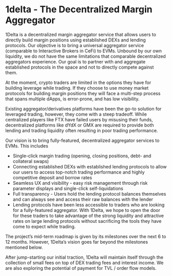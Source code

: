 # 1delta - The Decentralized Margin Aggregator

1Delta is a decentralized margin aggregator service that allows users to directly build margin positions using established DEXs and lending protocols. Our objective is to bring a universal aggregator service (comparable to Interactive Brokers in CeFi) to EVMs. Unbound by our own liquidity, we do not have the same limitations that comparable decentralized aggregators experience. Our goal is to partner with and aggregate established protocols in the space and not to directly compete against them.


At the moment, crypto traders are limited in the options they have for building leverage while trading. If they choose to use money market protocols for building margin positions they will face a multi-step process that spans multiple dApps, is error-prone, and has low visibility.


Existing aggregator/derivatives platforms have been the go-to solution for leveraged trading, however, they come with a steep tradeoff.  While centralized players like FTX have failed users by misusing their funds, decentralized platforms like dYdX or GMX are required to provide both lending and trading liquidity often resulting in poor trading performance.


Our vision is to bring fully-featured, decentralized aggregator services to EVMs. This includes
* Single-click margin trading (opening, closing positions, debt- and collateral swaps)
* Connecting established DEXs with established lending protocols to allow our users to access top-notch trading performance and highly competitive deposit and borrow rates
* Seamless UX and visibility - easy risk management through risk parameter displays and single-click self-liquidations
* Full transparency - Users hold the lending protocol balances themselves and can always see and access their raw balances with the lender
* Lending protocols have been less accessible to traders who are looking for a fully-featured aggregator. With 1Delta, we hope to open the door for these traders to take advantage of the strong liquidity and attractive rates on large lending protocols without sacrificing the tools they have come to expect while trading.


The project’s mid-term roadmap is given by its milestones over the next 6 to 12 months. However, 1Delta’s vision goes far beyond the milestones mentioned below.


After jump-starting our initial traction, 1Delta will maintain itself through the collection of small fees on top of DEX trading fees and interest income. We are also exploring the potential of payment for TVL / order flow models.
